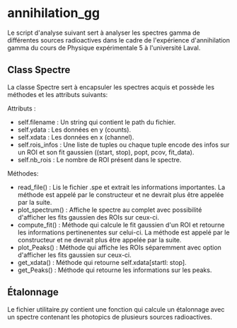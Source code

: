 # annihilation_gg

Le script d'analyse suivant sert à analyser les spectres gamma de différentes sources radioactives dans le cadre de l'expérience d'annihilation gamma du cours de Physique
expérimentale 5 à l'université Laval.

## Class Spectre

La classe Spectre sert à encapsuler les spectres acquis et possède les méthodes et les attributs suivants:

Attributs :
- self.filename   : Un string qui contient le path du fichier.
- self.ydata      : Les données en y (counts).
- self.xdata      : Les données en x (channel).
- self.rois_infos : Une liste de tuples ou chaque tuple encode des infos sur un ROI et son fit gaussien ((start, stop), popt, pcov, fit_data).
- self.nb_rois    : Le nombre de ROI présent dans le spectre.

Méthodes:
- read_file()     : Lis le fichier .spe et extrait les informations importantes. La méthode est appelé par le constructeur et ne devrait plus être appelée par la suite.
- plot_spectrum() : Affiche le spectre au complet avec possibilité d'afficher les fits gaussien des ROIs sur ceux-ci.
- compute_fit()   : Méthode qui calcule le fit gaussien d'un ROI et retourne les informations pertinenentes sur celui-ci. La méthode est appelé par le constructeur et ne devrait plus être appelée par la suite.
- plot_Peaks()    : Méthode qui affiche les ROIs séparemment avec option d'afficher les fits gaussien sur ceux-ci.
- get_xdata()     : Méthode qui retourne self.xdata[startl: stop].
- get_Peaks()     : Méthode qui retourne les informations sur les peaks.

## Étalonnage

Le fichier utilitaire.py contient une fonction qui calcule un étalonnage avec un spectre contenant les photopics de plusieurs sources radioactives.
